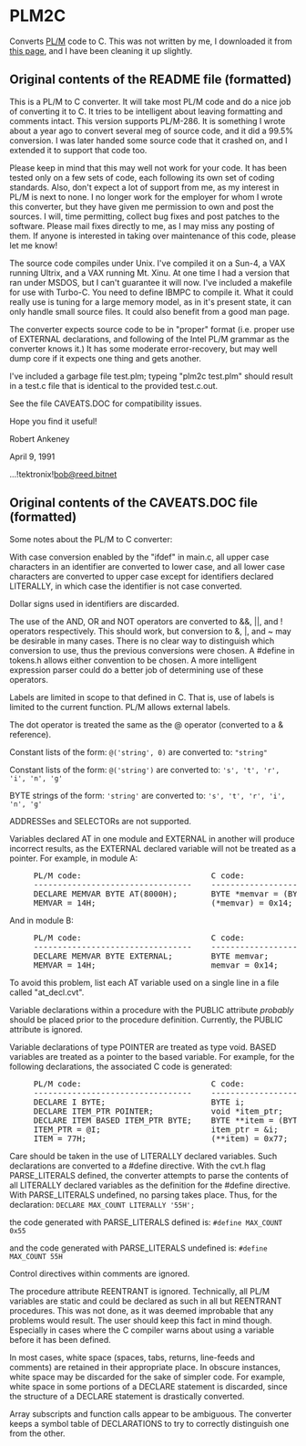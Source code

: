 # PLM2C

Converts [PL/M](https://en.wikipedia.org/wiki/PL%2FM) code to C. This was not written by me, I downloaded it from [this page](http://www.cpm.z80.de/source.html), and I have been cleaning it up slightly.

## Original contents of the README file (formatted)

This is a PL/M to C converter.  It will take most PL/M code and do a nice
job of converting it to C.  It tries to be intelligent about leaving formatting
and comments intact.  This version supports PL/M-286.  It is something I wrote
about a year ago to convert several meg of source code, and it did a 99.5%
conversion.  I was later handed some source code that it crashed on, and I
extended it to support that code too.

Please keep in mind that this may well not work for your code.  It has
been tested only on a few sets of code, each following its own set of coding
standards.  Also, don't expect a lot of support from me, as my interest in
PL/M is next to none.  I no longer work for the employer for whom I wrote
this converter, but they have given me permission to own and post the sources.
I will, time permitting, collect bug fixes and post patches to the software.
Please mail fixes directly to me, as I may miss any posting of them.  If
anyone is interested in taking over maintenance of this code, please let me
know!

The source code compiles under Unix.  I've compiled it on a Sun-4, a VAX
running Ultrix, and a VAX running Mt. Xinu.  At one time I had a version that
ran under MSDOS, but I can't guarantee it will now.  I've included a makefile
for use with Turbo-C.  You need to define IBMPC to compile it.  What it could
really use is tuning for a large memory model, as in it's present state, it
can only handle small source files.  It could also benefit from a good man
page.

The converter expects source code to be in "proper" format (i.e. proper
use of EXTERNAL declarations, and following of the Intel PL/M grammar as the
converter knows it.)  It has some moderate error-recovery, but may well dump
core if it expects one thing and gets another.

I've included a garbage file test.plm; typeing "plm2c test.plm" should
result in a test.c file that is identical to the provided test.c.out.

See the file CAVEATS.DOC for compatibility issues.

Hope you find it useful!

Robert Ankeney

April 9, 1991

...!tektronix!bob@reed.bitnet

## Original contents of the CAVEATS.DOC file (formatted)

Some notes about the PL/M to C converter:

With case conversion enabled by the "ifdef" in main.c, all upper case 
characters in an identifier are converted to lower case, and all lower case 
characters are converted to upper case except for identifiers declared 
LITERALLY, in which case the identifier is not case converted.

Dollar signs used in identifiers are discarded.

The use of the AND, OR and NOT operators are converted to &&, ||, and !
operators respectively.  This should work, but conversion to &, |, and ~
may be desirable in many cases.  There is no clear way to distinguish which
conversion to use, thus the previous conversions were chosen.  A #define
in tokens.h allows either convention to be chosen.  A more intelligent
expression parser could do a better job of determining use of these operators.

Labels are limited in scope to that defined in C.  That is, use of labels is
limited to the current function.  PL/M allows external labels.

The dot operator is treated the same as the @ operator (converted to a &
reference).

Constant lists of the form: `@('string', 0)` are converted to: `"string"`

Constant lists of the form: `@('string')` are converted to: `'s', 't', 'r', 'i', 'n', 'g'`

BYTE strings of the form: `'string'` are converted to: `'s', 't', 'r', 'i', 'n', 'g'`

ADDRESSes and SELECTORs are not supported.

Variables declared AT in one module and EXTERNAL in another will produce
incorrect results, as the EXTERNAL declared variable will not be treated
as a pointer.  For example, in module A:

<pre>
     PL/M code:                           C code:
     ---------------------------------    ----------------------------------
     DECLARE MEMVAR BYTE AT(8000H);       BYTE *memvar = (BYTE *) 0x8000;
     MEMVAR = 14H;                        (*memvar) = 0x14;
</pre>

And in module B:

<pre>
     PL/M code:                           C code:
     ---------------------------------    ----------------------------------
     DECLARE MEMVAR BYTE EXTERNAL;        BYTE memvar;
     MEMVAR = 14H;                        memvar = 0x14;
</pre>

To avoid this problem, list each AT variable used on a single line in a file
called "at_decl.cvt".

Variable declarations within a procedure with the PUBLIC attribute *probably*
should be placed prior to the procedure definition. Currently, the PUBLIC
attribute is ignored.

Variable declarations of type POINTER are treated as type void.
BASED variables are treated as a pointer to the based variable.
For example, for the following declarations, the associated C code is
generated:

<pre>
     PL/M code:                           C code:
     ---------------------------------    ----------------------------------
     DECLARE I BYTE;                      BYTE i;
     DECLARE ITEM_PTR POINTER;            void *item_ptr;
     DECLARE ITEM BASED ITEM_PTR BYTE;    BYTE **item = (BYTE **) &item_ptr;
     ITEM_PTR = @I;                       item_ptr = &i;
     ITEM = 77H;                          (**item) = 0x77;
</pre>

Care should be taken in the use of LITERALLY declared variables.  Such
declarations are converted to a #define directive.  With the cvt.h flag
PARSE_LITERALS defined, the converter attempts to parse the contents of
all LITERALLY declared variables as the definition for the #define
directive.  With PARSE_LITERALS undefined, no parsing takes place.  Thus,
for the declaration:
	`DECLARE MAX_COUNT LITERALLY '55H';`

the code generated with PARSE_LITERALS defined is:
	`#define MAX_COUNT 0x55`

and the code generated with PARSE_LITERALS undefined is:
	`#define MAX_COUNT 55H`


Control directives within comments are ignored.

The procedure attribute REENTRANT is ignored.  Technically, all PL/M variables
are static and could be declared as such in all but REENTRANT procedures.
This was not done, as it was deemed improbable that any problems would result.
The user should keep this fact in mind though.  Especially in cases where the
C compiler warns about using a variable before it has been defined.

In most cases, white space (spaces, tabs, returns, line-feeds and comments)
are retained in their appropriate place.  In obscure instances, white space
may be discarded for the sake of simpler code.  For example, white space in
some portions of a DECLARE statement is discarded, since the structure of
a DECLARE statement is drastically converted.

Array subscripts and function calls appear to be ambiguous.  The converter
keeps a symbol table of DECLARATIONS to try to correctly distinguish one from
the other.


